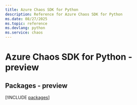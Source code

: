 ```yaml
---
title: Azure Chaos SDK for Python
description: Reference for Azure Chaos SDK for Python
ms.date: 08/27/2025
ms.topic: reference
ms.devlang: python
ms.service: chaos
---
```

# Azure Chaos SDK for Python - preview
## Packages - preview
[!INCLUDE [packages](chaos-index.md)]